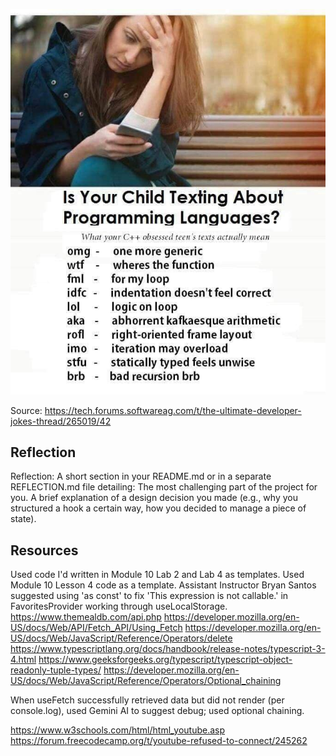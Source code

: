 ![Image of a list of jokes related to acronyms, texting, and programming](image.png)

Source:  https://tech.forums.softwareag.com/t/the-ultimate-developer-jokes-thread/265019/42

## Reflection

Reflection: A short section in your README.md or in a separate REFLECTION.md file detailing:
The most challenging part of the project for you.
A brief explanation of a design decision you made (e.g., why you structured a hook a certain way, how you decided to manage a piece of state).

## Resources

Used code I'd written in Module 10 Lab 2 and Lab 4 as templates.
Used Module 10 Lesson 4 code as a template.
Assistant Instructor Bryan Santos suggested using 'as const' to fix 'This expression is not callable.' in FavoritesProvider working through useLocalStorage.
https://www.themealdb.com/api.php
https://developer.mozilla.org/en-US/docs/Web/API/Fetch_API/Using_Fetch
https://developer.mozilla.org/en-US/docs/Web/JavaScript/Reference/Operators/delete
https://www.typescriptlang.org/docs/handbook/release-notes/typescript-3-4.html
https://www.geeksforgeeks.org/typescript/typescript-object-readonly-tuple-types/
https://developer.mozilla.org/en-US/docs/Web/JavaScript/Reference/Operators/Optional_chaining

When useFetch successfully retrieved data but did not render (per console.log), used Gemini AI to suggest debug; used optional chaining.

https://www.w3schools.com/html/html_youtube.asp
https://forum.freecodecamp.org/t/youtube-refused-to-connect/245262